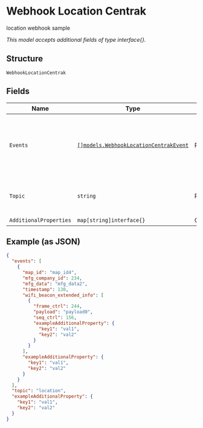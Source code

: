 
# Webhook Location Centrak

location webhook sample

*This model accepts additional fields of type interface{}.*

## Structure

`WebhookLocationCentrak`

## Fields

| Name | Type | Tags | Description |
|  --- | --- | --- | --- |
| `Events` | [`[]models.WebhookLocationCentrakEvent`](../../doc/models/webhook-location-centrak-event.md) | Required | list of events<br>**Constraints**: *Minimum Items*: `1`, *Unique Items Required* |
| `Topic` | `string` | Required | topic subscribed to<br>**Default**: `"location"` |
| `AdditionalProperties` | `map[string]interface{}` | Optional | - |

## Example (as JSON)

```json
{
  "events": [
    {
      "map_id": "map_id4",
      "mfg_company_id": 234,
      "mfg_data": "mfg_data2",
      "timestamp": 130,
      "wifi_beacon_extended_info": [
        {
          "frame_ctrl": 244,
          "payload": "payload0",
          "seq_ctrl": 156,
          "exampleAdditionalProperty": {
            "key1": "val1",
            "key2": "val2"
          }
        }
      ],
      "exampleAdditionalProperty": {
        "key1": "val1",
        "key2": "val2"
      }
    }
  ],
  "topic": "location",
  "exampleAdditionalProperty": {
    "key1": "val1",
    "key2": "val2"
  }
}
```

